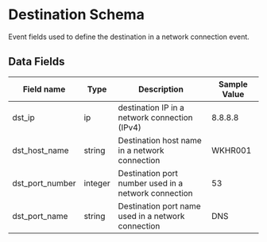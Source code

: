 # Destination Schema

Event fields used to define the destination in a network connection event.

## Data Fields

| Field name | Type | Description | Sample Value |
|--------|---------|-------|-------|
| dst_ip | ip | destination IP in a network connection (IPv4) | 8.8.8.8 |
| dst_host_name | string | Destination host name in a network connection| WKHR001 |
| dst_port_number | integer | Destination port number used in a network connection | 53 |
| dst_port_name | string | Destination port name used in a network connection| DNS |
